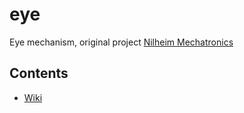 # eye

Eye mechanism, original project [Nilheim Mechatronics](http://www.nilheim.co.uk/eye-mechanisms.html)

## Contents

* [Wiki](https://github.com/cmioci/eye/wiki)

